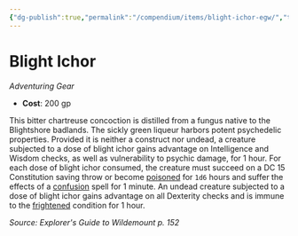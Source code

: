 ```yaml
---
{"dg-publish":true,"permalink":"/compendium/items/blight-ichor-egw/","tags":["compendium/src/5e/egw","item/gear"]}
---
```


# Blight Ichor
*Adventuring Gear*  

- **Cost**: 200 gp

This bitter chartreuse concoction is distilled from a fungus native to the Blightshore badlands. The sickly green liqueur harbors potent psychedelic properties. Provided it is neither a construct nor undead, a creature subjected to a dose of blight ichor gains advantage on Intelligence and Wisdom checks, as well as vulnerability to psychic damage, for 1 hour. For each dose of blight ichor consumed, the creature must succeed on a DC 15 Constitution saving throw or become [poisoned](rules/conditions.md#poisoned) for `1d6` hours and suffer the effects of a [confusion](compendium/spells/confusion.md) spell for 1 minute. An undead creature subjected to a dose of blight ichor gains advantage on all Dexterity checks and is immune to the [frightened](rules/conditions.md#frightened) condition for 1 hour.

*Source: Explorer's Guide to Wildemount p. 152*